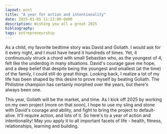 ```yaml
---
layout: post
title: "A year for action and intentionality"
date: 2025-01-05 11:12:00-0400
description: Wishing you all a great 2025
bibliography:
tags: entrepreneurship
---
```


As a child, my favorite bedtime story was David and Goliath. I would ask for it every night, and I must have heard it hundreds of times. Yet, it continuously struck a chord with small Sebastian who, as the youngest of 4, felt like the underdog in many situations. David's courage gave me hope, and a deep belief that despite being the youngest and smallest (at the time) of the family, I could still do great things. Looking back, I realize a lot of my life has been shaped by this desire to prove myself by beating Goliath. The Philistine champion has certainly morphed over the years, but there's always been one.

This year, Goliath will be the market, and time. As I kick off 2025 by working on my own project (more on that soon), I hope to use my sling and stone with David's courage and ability, and fight to bring the project to default-alive. It'll require action, and lots of it. So here's to a year of action and intentionality! May you apply it to all important facets of life - health, fitness, relationships, learning and building.
